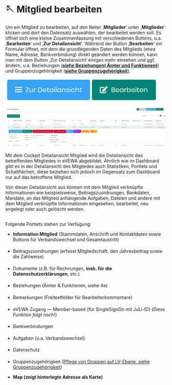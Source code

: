 ﻿---
order: 700
---
# 🪡 Mitglied bearbeiten
Um ein Mitglied zu bearbeiten, auf den Reiter ‚**Mitglieder**‘ unter ‚**Mitglieder**‘ klicken und dort den Datensatz auswählen, der bearbeitet werden soll. Es öffnet sich eine kleine Zusammenfassung mit verschiedenen Buttons, u.a. ‚**Bearbeiten**‘ und ‚**Zur Detailansicht‘**. Während der Button ‚**Bearbeiten**‘ ein Formular öffnet, mit dem die grundlegenden Daten des Mitglieds (etwa Name, Adresse, Bankverbindung) direkt geändert werden können, kann man mit dem Button ‚Zur Detailansicht‘ einiges mehr einsehen und ggf. ändern, u.a. Beziehungen [(**siehe Beziehungen( Ämter und Funktionen)**](https://docs.julis.de/mitgliederverwaltungssystem/mitglieder/beziehungen-amter-und-funktionen)) und Gruppenzugehörigkeit [(**siehe Gruppenzugehörigkeit**)](https://docs.julis.de/mitgliederverwaltungssystem/mitglieder/gruppenzugehorigkeit).

![](/static/graphicsmvs/1-4-3-detailansicht.png)

![](/static/graphicsmvs/1-4-3-detailansichtcockpit.jpeg)

Mit dem Cockpit Detailansicht Mitglied wird die Detailansicht des betreffenden Mitgliedes in eVEWA abgebildet. Ähnlich wie im Dashboard gibt es in der Detailansicht des Mitgliedes auch Statistiken, Portlets und Schaltflächen, diese beziehen sich jedoch im Gegensatz zum Dashboard nur auf das betroffene Mitglied.

Von dieser Detailansicht aus können mit dem Mitglied verknüpfte Informationen wie beispielsweise, Beitragszuordnungen, Bankdaten, Mandate, an das Mitglied anhängende Aufgaben, Dateien und andere mit dem Mitglied verknüpfte Informationen eingesehen, bearbeitet, neu angelegt oder auch gelöscht werden.
## 

Folgende Portlets stehen zur Verfügung:

- **Information Mitglied** (Stammdaten, Anschrift und Kontaktdaten sowie Buttons für Verbandswechsel und Gesamtaustritt)

#### 

- Beitragszuordnungen (erfasst Mitgliedschaft, den Jahresbeitrag sowie die Zahlweise)

#### 

- Dokumente (z.B. für Rechnungen, **insb. für die Datenschutzerklärungen**, etc.)

#### 

- Beziehungen (Ämter & Funktionen, siehe 4e)

#### 

- Bemerkungen (Freitextfelder für Bearbeiterkommentare)

#### 

- eVEWA Zugang — Member-based (für SingleSignOn mit JuLi-ID) (_Diese Funktion folgt noch!_)

#### 

- Bankverbindungen

#### 

- Aufgaben (u.a. Verbandswechsel)

#### 

- Datenschutz

#### 

- Gruppenzugehörigkeit ([Pflege von Gruppen auf LV-Ebene, siehe Gruppenzugehörigkeit](https://docs.julis.de/mitgliederverwaltungssystem/mitglieder/gruppenzugehorigkeit))

- **Map (zeigt hinterlegte Adresse als Karte)**
